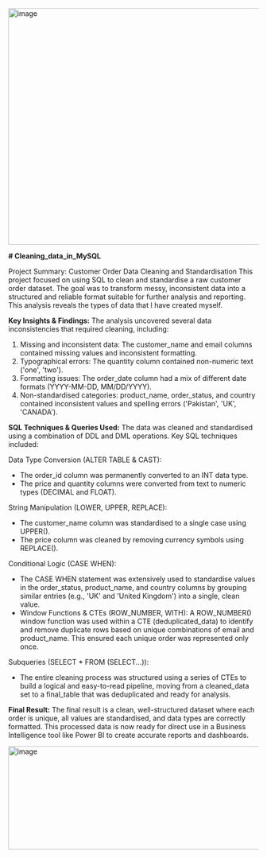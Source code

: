 <img width="701" height="476" alt="image" src="https://github.com/user-attachments/assets/38b52910-40ad-4148-a085-5e40b9803bec" />


**# Cleaning_data_in_MySQL**


Project Summary: Customer Order Data Cleaning and Standardisation
This project focused on using SQL to clean and standardise a raw customer order dataset. The goal was to transform messy, inconsistent data into a structured and reliable format suitable for further analysis and reporting.
This analysis reveals the types of data that I have created myself.

**Key Insights & Findings:**
The analysis uncovered several data inconsistencies that required cleaning, including:
  1. Missing and inconsistent data: The customer_name and email columns contained missing values and inconsistent formatting.
  2. Typographical errors: The quantity column contained non-numeric text ('one', 'two').
  3. Formatting issues: The order_date column had a mix of different date formats (YYYY-MM-DD, MM/DD/YYYY).
  4. Non-standardised categories: product_name, order_status, and country contained inconsistent values and spelling errors ('Pakistan', 'UK', 'CANADA').

**SQL Techniques & Queries Used:**
  The data was cleaned and standardised using a combination of DDL and DML operations. Key SQL techniques included:
  
Data Type Conversion (ALTER TABLE & CAST):
  - The order_id column was permanently converted to an INT data type.
  - The price and quantity columns were converted from text to numeric types (DECIMAL and FLOAT).

String Manipulation (LOWER, UPPER, REPLACE):
  - The customer_name column was standardised to a single case using UPPER().
  - The price column was cleaned by removing currency symbols using REPLACE().

Conditional Logic (CASE WHEN):
  - The CASE WHEN statement was extensively used to standardise values in the order_status, product_name, and country columns by grouping similar entries (e.g., 'UK' and 'United Kingdom') into a single, clean value.
  - Window Functions & CTEs (ROW_NUMBER, WITH): A ROW_NUMBER() window function was used within a CTE (deduplicated_data) to identify and remove duplicate rows based on unique combinations of email and product_name.
This ensured each unique order was represented only once. 

Subqueries (SELECT * FROM (SELECT...)):
  - The entire cleaning process was structured using a series of CTEs to build a logical and easy-to-read pipeline, moving from a cleaned_data set to a final_table that was deduplicated and ready for analysis.

**Final Result:**
The final result is a clean, well-structured dataset where each order is unique, all values are standardised, and data types are correctly formatted. This processed data is now ready for direct use in a Business Intelligence tool like Power BI to create accurate reports and dashboards.

<img width="1444" height="208" alt="image" src="https://github.com/user-attachments/assets/1506cdaa-77cc-4d04-83b2-fd1445547fdd" />

